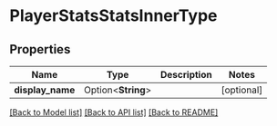 # PlayerStatsStatsInnerType

## Properties

Name | Type | Description | Notes
------------ | ------------- | ------------- | -------------
**display_name** | Option<**String**> |  | [optional]

[[Back to Model list]](../README.md#documentation-for-models) [[Back to API list]](../README.md#documentation-for-api-endpoints) [[Back to README]](../README.md)


